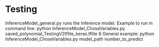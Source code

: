 # Testing

InferenceModel_general.py  runs the inference model.
Example to run in command line: python InferenceModel_ChoseVariables.py  saved_polynomial_TestingV2tflite_keras.tflite 8 
General example: python InferenceModel_ChoseVariables.py  model_path number_to_predict 
